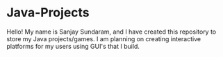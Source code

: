 # Java-Projects
Hello! My name is Sanjay Sundaram, and I have created this repository to store my Java projects/games. I am planning on creating interactive platforms for my users using
GUI's that I build. 
